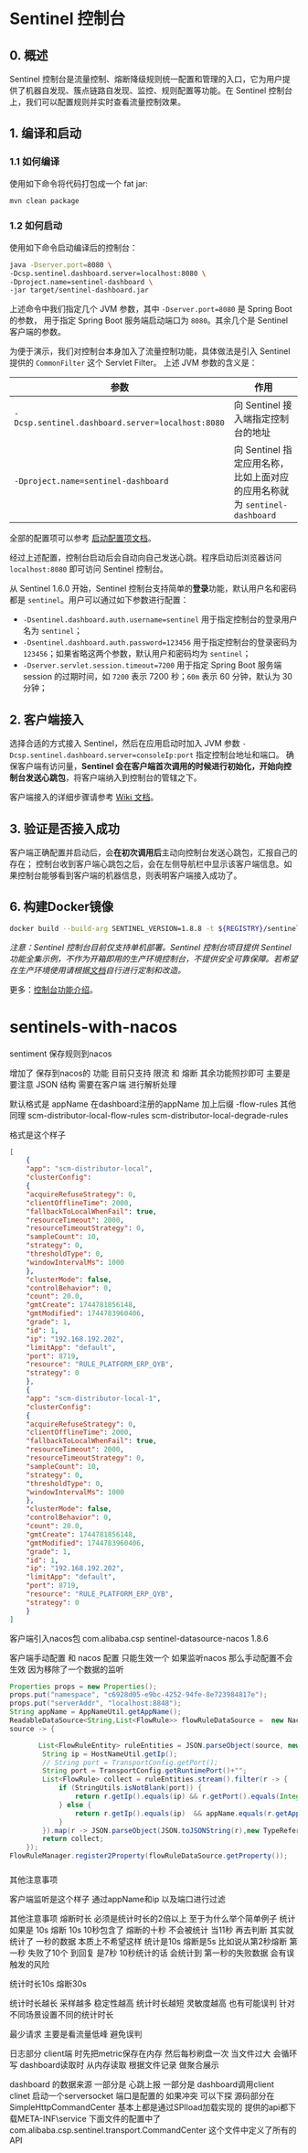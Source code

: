 # Sentinel 控制台

## 0. 概述

Sentinel 控制台是流量控制、熔断降级规则统一配置和管理的入口，它为用户提供了机器自发现、簇点链路自发现、监控、规则配置等功能。在 Sentinel 控制台上，我们可以配置规则并实时查看流量控制效果。

## 1. 编译和启动

### 1.1 如何编译

使用如下命令将代码打包成一个 fat jar:

```bash
mvn clean package
```

### 1.2 如何启动

使用如下命令启动编译后的控制台：

```bash
java -Dserver.port=8080 \
-Dcsp.sentinel.dashboard.server=localhost:8080 \
-Dproject.name=sentinel-dashboard \
-jar target/sentinel-dashboard.jar
```

上述命令中我们指定几个 JVM 参数，其中 `-Dserver.port=8080` 是 Spring Boot 的参数，
用于指定 Spring Boot 服务端启动端口为 `8080`。其余几个是 Sentinel 客户端的参数。

为便于演示，我们对控制台本身加入了流量控制功能，具体做法是引入 Sentinel 提供的 `CommonFilter` 这个 Servlet Filter。
上述 JVM 参数的含义是：

| 参数 | 作用 |
|--------|--------|
|`-Dcsp.sentinel.dashboard.server=localhost:8080`|向 Sentinel 接入端指定控制台的地址|
|`-Dproject.name=sentinel-dashboard`|向 Sentinel 指定应用名称，比如上面对应的应用名称就为 `sentinel-dashboard`|

全部的配置项可以参考 [启动配置项文档](https://github.com/alibaba/Sentinel/wiki/%E5%90%AF%E5%8A%A8%E9%85%8D%E7%BD%AE%E9%A1%B9)。

经过上述配置，控制台启动后会自动向自己发送心跳。程序启动后浏览器访问 `localhost:8080` 即可访问 Sentinel 控制台。

从 Sentinel 1.6.0 开始，Sentinel 控制台支持简单的**登录**功能，默认用户名和密码都是 `sentinel`。用户可以通过如下参数进行配置：

- `-Dsentinel.dashboard.auth.username=sentinel` 用于指定控制台的登录用户名为 `sentinel`；
- `-Dsentinel.dashboard.auth.password=123456` 用于指定控制台的登录密码为 `123456`；如果省略这两个参数，默认用户和密码均为 `sentinel`；
- `-Dserver.servlet.session.timeout=7200` 用于指定 Spring Boot 服务端 session 的过期时间，如 `7200` 表示 7200 秒；`60m` 表示 60 分钟，默认为 30 分钟；

## 2. 客户端接入

选择合适的方式接入 Sentinel，然后在应用启动时加入 JVM 参数 `-Dcsp.sentinel.dashboard.server=consoleIp:port` 指定控制台地址和端口。
确保客户端有访问量，**Sentinel 会在客户端首次调用的时候进行初始化，开始向控制台发送心跳包**，将客户端纳入到控制台的管辖之下。

客户端接入的详细步骤请参考 [Wiki 文档](https://github.com/alibaba/Sentinel/wiki/%E6%8E%A7%E5%88%B6%E5%8F%B0#3-%E5%AE%A2%E6%88%B7%E7%AB%AF%E6%8E%A5%E5%85%A5%E6%8E%A7%E5%88%B6%E5%8F%B0)。

## 3. 验证是否接入成功

客户端正确配置并启动后，会**在初次调用后**主动向控制台发送心跳包，汇报自己的存在；
控制台收到客户端心跳包之后，会在左侧导航栏中显示该客户端信息。如果控制台能够看到客户端的机器信息，则表明客户端接入成功了。

## 6. 构建Docker镜像

```bash
docker build --build-arg SENTINEL_VERSION=1.8.8 -t ${REGISTRY}/sentinel-dashboard:v1.8.8 .
```

*注意：Sentinel 控制台目前仅支持单机部署。Sentinel 控制台项目提供 Sentinel 功能全集示例，不作为开箱即用的生产环境控制台，不提供安全可靠保障。若希望在生产环境使用请根据[文档](https://github.com/alibaba/Sentinel/wiki/%E5%9C%A8%E7%94%9F%E4%BA%A7%E7%8E%AF%E5%A2%83%E4%B8%AD%E4%BD%BF%E7%94%A8-Sentinel)自行进行定制和改造。*

更多：[控制台功能介绍](./Sentinel_Dashboard_Feature.md)。


# sentinels-with-nacos
sentiment 保存规则到nacos 

增加了 保存到nacos的 功能 目前只支持 限流 和 熔断  其余功能照抄即可 主要是要注意 JSON 结构 需要在客户端 进行解析处理


默认格式是
appName 在dashboard注册的appName 加上后缀 -flow-rules 其他同理
scm-distributor-local-flow-rules
scm-distributor-local-degrade-rules

格式是这个样子

```json
[
    {
    "app": "scm-distributor-local",
    "clusterConfig":
    {
    "acquireRefuseStrategy": 0,
    "clientOfflineTime": 2000,
    "fallbackToLocalWhenFail": true,
    "resourceTimeout": 2000,
    "resourceTimeoutStrategy": 0,
    "sampleCount": 10,
    "strategy": 0,
    "thresholdType": 0,
    "windowIntervalMs": 1000
    },
    "clusterMode": false,
    "controlBehavior": 0,
    "count": 20.0,
    "gmtCreate": 1744781856148,
    "gmtModified": 1744783960406,
    "grade": 1,
    "id": 1,
    "ip": "192.168.192.202",
    "limitApp": "default",
    "port": 8719,
    "resource": "RULE_PLATFORM_ERP_QYB",
    "strategy": 0
    },
    {
    "app": "scm-distributor-local-1",
    "clusterConfig":
    {
    "acquireRefuseStrategy": 0,
    "clientOfflineTime": 2000,
    "fallbackToLocalWhenFail": true,
    "resourceTimeout": 2000,
    "resourceTimeoutStrategy": 0,
    "sampleCount": 10,
    "strategy": 0,
    "thresholdType": 0,
    "windowIntervalMs": 1000
    },
    "clusterMode": false,
    "controlBehavior": 0,
    "count": 20.0,
    "gmtCreate": 1744781856148,
    "gmtModified": 1744783960406,
    "grade": 1,
    "id": 1,
    "ip": "192.168.192.202",
    "limitApp": "default",
    "port": 8719,
    "resource": "RULE_PLATFORM_ERP_QYB",
    "strategy": 0
    }
]
```
客户端引入nacos包
<dependency>
<groupId>com.alibaba.csp</groupId>
<artifactId>sentinel-datasource-nacos</artifactId>
<version>1.8.6</version>
</dependency>

客户端手动配置 和 nacos 配置 只能生效一个  如果监听nacos 那么手动配置不会生效  因为移除了一个数据的监听


```java
Properties props = new Properties();
props.put("namespace", "c6928d05-e9bc-4252-94fe-8e723984817e");
props.put("serverAddr", "localhost:8848");
String appName = AppNameUtil.getAppName();
ReadableDataSource<String,List<FlowRule>> flowRuleDataSource =  new NacosDataSource<>(props, "DEFAULT_GROUP", appName+"-flow-rules",
source -> {

       List<FlowRuleEntity> ruleEntities = JSON.parseObject(source, new TypeReference<List<FlowRuleEntity>>() {});
        String ip = HostNameUtil.getIp();
        // String port = TransportConfig.getPort();
        String port = TransportConfig.getRuntimePort()+"";
        List<FlowRule> collect = ruleEntities.stream().filter(r -> {
            if (StringUtils.isNotBlank(port)) {
                return r.getIp().equals(ip) && r.getPort().equals(Integer.valueOf(port)) && appName.equals(r.getApp());
            } else {
                return r.getIp().equals(ip)  && appName.equals(r.getApp());
            }
        }).map(r -> JSON.parseObject(JSON.toJSONString(r),new TypeReference<FlowRule>() {})).collect(Collectors.toList());
        return collect;
    });
FlowRuleManager.register2Property(flowRuleDataSource.getProperty());
```
###
其他注意事项

客户端监听是这个样子 通过appName和ip 以及端口进行过滤 

其他注意事项
熔断时长 必须是统计时长的2倍以上  至于为什么举个简单例子
统计如果是 10s  熔断 10s 10秒包含了 熔断的十秒 不会被统计 当11秒 再去判断 其实就统计了 一秒的数据 本质上不希望这样
统计是10s 熔断是5s 比如说从第2秒熔断 第一秒 失败了10个  到回复 是7秒  10秒统计的话 会统计到 第一秒的失败数据 会有误触发的风险

统计时长10s 熔断30s


统计时长越长 采样越多 稳定性越高 统计时长越短 灵敏度越高 也有可能误判 针对不同场景设置不同的统计时长

最少请求 主要是看流量低峰 避免误判


日志部分
client端 时先把metric保存在内存 然后每秒刷盘一次 当文件过大 会循环写
dashboard读取时 从内存读取 根据文件记录 做聚合展示 

dashboard 的数据来源 一部分是 心跳上报  一部分是 dashboard调用client  
clinet 启动一个serversocket 端口是配置的 如果冲突 可以下探 源码部分在 SimpleHttpCommandCenter
基本上都是通过SPIload加载实现的
提供的api都下载META-INF\service 下面文件的配置中了  com.alibaba.csp.sentinel.transport.CommandCenter 这个文件中定义了所有的API




